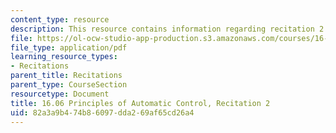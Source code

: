 ```yaml
---
content_type: resource
description: This resource contains information regarding recitation 2.
file: https://ol-ocw-studio-app-production.s3.amazonaws.com/courses/16-06-principles-of-automatic-control-fall-2012/82a3a9b474b86097dda269af65cd26a4_MIT16_06F12_Recitation_2.pdf
file_type: application/pdf
learning_resource_types:
- Recitations
parent_title: Recitations
parent_type: CourseSection
resourcetype: Document
title: 16.06 Principles of Automatic Control, Recitation 2
uid: 82a3a9b4-74b8-6097-dda2-69af65cd26a4
---
```

